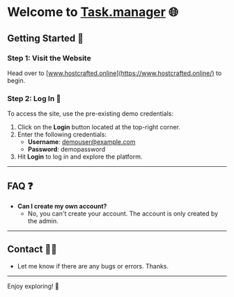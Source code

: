 # Welcome to [Task.manager](https://www.hostcrafted.online/) 🌐

## Getting Started 🚀

### Step 1: Visit the Website
Head over to [www.hostcrafted.online](https://www.hostcrafted.online/) to begin.

### Step 2: Log In 🔑
To access the site, use the pre-existing demo credentials:
1. Click on the **Login** button located at the top-right corner.
2. Enter the following credentials:
   - **Username**: demouser@example.com
   - **Password**: demopassword
3. Hit **Login** to log in and explore the platform.

---

## FAQ ❓
- **Can I create my own account?**
   - No, you can't create your account. The account is only created by the admin.

---

## Contact 👨‍💻
- Let me know if there are any bugs or errors. Thanks.

---

Enjoy exploring! 🌟
